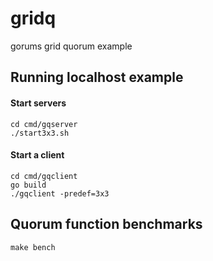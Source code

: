 # gridq

gorums grid quorum example

## Running localhost example 

#### Start servers

```shell
cd cmd/gqserver
./start3x3.sh
```

#### Start a client

```shell
cd cmd/gqclient
go build
./gqclient -predef=3x3
```

## Quorum function benchmarks

```make bench```
